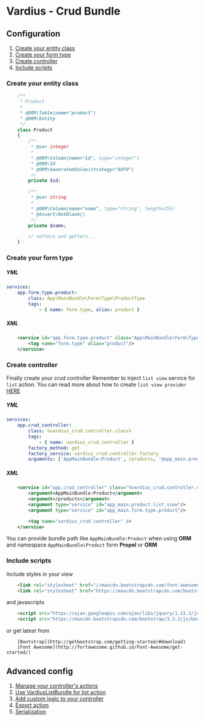 Vardius - Crud Bundle
======================================

Configuration
----------------
1. [Create your entity class](#create-your-entity-class)
2. [Create your form type](#create-your-form-type)
3. [Create controller](#create-controller)
4. [Include scripts](#include-scripts)

### Create your entity class

``` php
    /**
     * Product
     *
     * @ORM\Table(name="product")
     * @ORM\Entity
     */
    class Product
    {
        /**
         * @var integer
         *
         * @ORM\Column(name="id", type="integer")
         * @ORM\Id
         * @ORM\GeneratedValue(strategy="AUTO")
         */
        private $id;

        /**
         * @var string
         *
         * @ORM\Column(name="name", type="string", length=255)
         * @Assert\NotBlank()
         */
        private $name;

        // setters and getters...
    }
```

### Create your form type

##### YML
``` yml
services:
    app.form.type.product:
        class: App\MainBundle\Form\Type\ProductType
        tags:
            - { name: form.type, alias: product }
```
##### XML
``` xml
    <service id="app.form.type.product" class="App\MainBundle\Form\Type\ProductType">
        <tag name="form.type" alias="product"/>
    </service>
```

### Create controller

Finally create your crud controller
Remember to inject `list view` service for `list` action.
You can read more about how to create `list view provider` [HERE](https://github.com/Vardius/list-bundle/blob/master/Resources/doc/configuration.md)        
##### YML
``` yml
services:
    app.crud_controller:
        class: %vardius_crud.controller.class%
        tags:
            - { name: vardius_crud.controller }
        factory_method: get
        factory_service: vardius_crud.controller.factory
        arguments: ['AppMainBundle:Product', /products, '@app_main.product.list_view', '@app_main.form.type.product']
```
##### XML
``` xml
    <service id="app.crud_controller" class="%vardius_crud.controller.class%" factory-service="vardius_crud.controller.factory" factory-method="get">
        <argument>AppMainBundle:Product</argument>
        <argument>/products</argument>
        <argument type="service" id="app_main.product.list_view"/>
        <argument type="service" id="app_main.form.type.product"/>

        <tag name="vardius_crud.controller" />
    </service>
```

You can provide bundle path like `AppMainBundle:Product` when using **ORM** and namespace `AppMainBundle\Product` form **Propel** or **ORM**

### Include scripts

Include styles in your view

``` html
    <link rel="stylesheet" href="//maxcdn.bootstrapcdn.com/font-awesome/4.3.0/css/font-awesome.min.css">
    <link rel="stylesheet" href="https://maxcdn.bootstrapcdn.com/bootstrap/3.3.2/css/bootstrap.min.css">
```

and javascripts

``` html
    <script src="https://ajax.googleapis.com/ajax/libs/jquery/1.11.1/jquery.min.js"></script>
    <script src="https://maxcdn.bootstrapcdn.com/bootstrap/3.3.2/js/bootstrap.min.js"></script>
```

or get latest from

        [Bootstrap](http://getbootstrap.com/getting-started/#download)
        [Font Awesome](http://fortawesome.github.io/Font-Awesome/get-started/)


Advanced config
----------------
1. [Manage your controller's actions](actions.md)
2. [Use VardiusListBundle for list action](vardiuslist.md)
3. [Add custom logic to your controller](custom_logic.md)
4. [Export action](export.md)
5. [Serialization](serialization.md)
